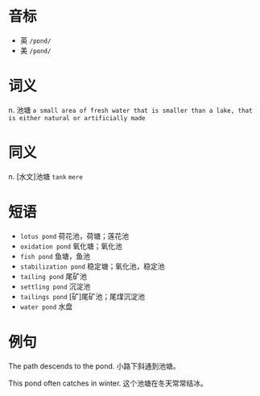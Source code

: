 # 音标

- 英 `/pɒnd/`
- 美 `/pɑnd/`

# 词义

n. 池塘
`a small area of fresh water that is smaller than a lake, that is either natural or artificially made`

# 同义

n. [水文]池塘
`tank` `mere`

# 短语

- `lotus pond` 荷花池，荷塘；莲花池
- `oxidation pond` 氧化塘；氧化池
- `fish pond` 鱼塘，鱼池
- `stabilization pond` 稳定塘；氧化池，稳定池
- `tailing pond` 尾矿池
- `settling pond` 沉淀池
- `tailings pond` [矿]尾矿池；尾煤沉淀池
- `water pond` 水盘

# 例句

The path descends to  the pond.
小路下斜通到池塘。

This pond often catches in winter.
这个池塘在冬天常常结冰。


